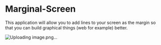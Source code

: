 # Marginal-Screen

This application will allow you to add lines to your screen as the margin so that you can build graphical things (web for example) better.

![Uploading image.png…]()

